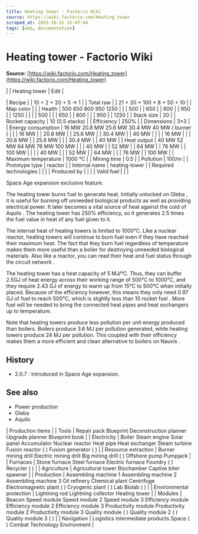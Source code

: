 ```yaml
---
title: Heating tower - Factorio Wiki
source: https://wiki.factorio.com/Heating_tower
scraped_at: 2025-10-21 15:47:44
tags: [web, documentation]
---
```


# Heating tower - Factorio Wiki

**Source:** [https://wiki.factorio.com/Heating_tower](https://wiki.factorio.com/Heating_tower)


|  | Heating tower | Edit |

| Recipe |
| 10 + 2 + 20 + 5 → 1 |
| Total raw |
| 21 + 20 + 100 + 8 + 50 + 10 |
| Map color |  |
| Health | 500 650 800 950 1250 |  |  | 500 |  | 650 |  | 800 |  | 950 |  | 1250 |
|  |  | 500 |
|  | 650 |  | 800 |
|  | 950 |  | 1250 |
| Stack size | 20 |
| Rocket capacity | 10 (0.5 stacks) |
| Efficiency | 250% |
| Dimensions | 3×3 |
| Energy consumption | 16 MW 20.8 MW 25.6 MW 30.4 MW 40 MW ( burner ) |  |  | 16 MW |  | 20.8 MW |  | 25.6 MW |  | 30.4 MW |  | 40 MW |
|  |  | 16 MW |
|  | 20.8 MW |  | 25.6 MW |
|  | 30.4 MW |  | 40 MW |
| Heat output | 40 MW 52 MW 64 MW 76 MW 100 MW |  |  | 40 MW |  | 52 MW |  | 64 MW |  | 76 MW |  | 100 MW |
|  |  | 40 MW |
|  | 52 MW |  | 64 MW |
|  | 76 MW |  | 100 MW |
| Maximum temperature | 1000 °C |
| Mining time | 0.5 |
| Pollution | 100/m |
| Prototype type | reactor |
| Internal name | heating-tower |
| Required technologies |
|  |
| Produced by |
|  |
| Valid fuel |
|  |

Space Age expansion exclusive feature.

The heating tower burns fuel to generate heat. Initially unlocked on Gleba , it is useful for burning off unneeded biological products as well as providing electrical power. It later becomes a vital source of heat against the cold of Aquilo . The heating tower has 250% efficiency, so it generates 2.5 times the fuel value in heat of any fuel given to it.

The internal heat of heating towers is limited to 1000°C. Like a nuclear reactor, heating towers will continue to burn fuel even if they have reached their maximum heat. The fact that they burn fuel regardless of temperature makes them more useful than a boiler for destroying unneeded biological materials. Also like a reactor, you can read their heat and fuel status through the circuit network .

The heating tower has a heat capacity of 5 MJ/°C. Thus, they can buffer 2.5GJ of heat energy across their working range of 500°C to 1000°C, and they require 2.43 GJ of energy to warm up from 15°C to 500°C when initially placed. Because of the efficiency however, this means they only need 0.97 GJ of fuel to reach 500°C, which is slightly less than 10 rocket fuel . More fuel will be needed to bring the connected heat pipes and heat exchangers up to temperature.

Note that heating towers produce less pollution per unit energy produced than boilers. Boilers produce 3.6 MJ per pollution generated, while heating towers produce 24 MJ per pollution. This coupled with their efficiency makes them a more efficient and clean alternative to boilers on Nauvis .

## History

- 2.0.7 : Introduced in Space Age expansion.

## See also

- Power production
- Gleba
- Aquilo

| Production items |
| Tools | Repair pack Blueprint Deconstruction planner Upgrade planner Blueprint book |
| Electricity | Boiler Steam engine Solar panel Accumulator Nuclear reactor Heat pipe Heat exchanger Steam turbine Fusion reactor ( ) Fusion generator ( ) |
| Resource extraction | Burner mining drill Electric mining drill Big mining drill ( ) Offshore pump Pumpjack |
| Furnaces | Stone furnace Steel furnace Electric furnace Foundry ( ) Recycler ( ) |
| Agriculture | Agricultural tower Biochamber Captive biter spawner |
| Production | Assembling machine 1 Assembling machine 2 Assembling machine 3 Oil refinery Chemical plant Centrifuge Electromagnetic plant ( ) Cryogenic plant ( ) Lab Biolab ( ) |
| Environmental protection | Lightning rod Lightning collector Heating tower |
| Modules | Beacon Speed module Speed module 2 Speed module 3 Efficiency module Efficiency module 2 Efficiency module 3 Productivity module Productivity module 2 Productivity module 3 Quality module ( ) Quality module 2 ( ) Quality module 3 ( ) |
| Navigation | Logistics Intermediate products Space ( ) Combat Technology Environment |
